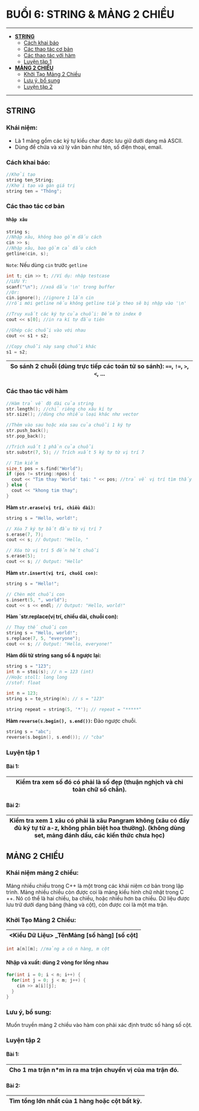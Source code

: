 # **BUỔI 6: STRING & MẢNG 2 CHIỀU**
---
  - [**STRING**](#string)
    - [Cách khai báo](#cách-khai-báo)
    - [Các thao tác cơ bản](#các-thao-tác-cơ-bản)
    - [Các thao tác với hàm](#các-thao-tác-với-hàm)
    - [Luyện tập 1](#luyện-tập-1)
  - [**MẢNG 2 CHIỀU**](#mảng-2-chiều)
    - [Khởi Tạo Mảng 2 Chiều](#khởi-tạo-mảng-2-chiều)
    - [Lưu ý, bổ sung](#lưu-ý-bổ-sung)
    - [Luyện tập 2](#luyện-tập-2)
---
## **STRING**
### **Khái niệm:** 
- Là 1 mảng gồm các ký tự kiểu char được lưu giữ dưới dạng mã ASCII. 
- Dùng để chứa và xử lý văn bản như tên, số điện thoại, email.
### Cách khai báo: 
```cpp
//Khởi tạo
string ten_String;
//Khởi tạo và gán giá trị
string ten = "Thông";
```
### Các thao tác cơ bản
#### **`Nhập xâu`**
```cpp
string s;
//Nhập xâu, không bao gồm dấu cách
cin >> s;
//Nhập xâu, bao gồm cả dấu cách
getline(cin, s);
```
`Note`: Nếu dùng `cin` trước `getline`
```cpp
int t; cin >> t; //Ví dụ: nhập testcase
//LƯU Ý:
scanf("\n"); //xoá dấu '\n' trong buffer
//Or:
cin.ignore(); //ignore 1 lần cin
//rồi mới getline nếu không getline tiếp theo sẽ bị nhập vào '\n'
```
```cpp
//Truy xuất các ký tự của chuỗi: Đếm từ index 0
cout << s[0]; //in ra kí tự đầu tiên

//Ghép các chuỗi vào với nhau
cout << s1 + s2;

//Copy chuỗi này sang chuỗi khác
s1 = s2;
```
|**So sánh 2 chuỗi** (dùng trực tiếp các toán tử so sánh): `==`, `!=`, `>`, `<`, ...|
|-|

### Các thao tác với hàm
```cpp
//Hàm trả về độ dài của string
str.length(); //chỉ riêng cho xâu kí tự
str.size(); //dùng cho nhiều loại khác như vector

//Thêm vào sau hoặc xóa sau của chuỗi 1 ký tự
str.push_back();
str.pop_back();

//Trích xuất 1 phần của chuỗi
str.substr(7, 5); // Trích xuất 5 ký tự từ vị trí 7

// Tìm kiếm
size_t pos = s.find("World");
if (pos != string::npos) {
  cout << "Tim thay 'World' tại: " << pos; //trả về vị trí tìm thấy đầu tiên
} else {
  cout << "khong tim thay";
}
```
**Hàm `str.erase(vị trí, chiều dài)`:** 
```cpp
string s = "Hello, world!";

// Xóa 7 ký tự bắt đầu từ vị trí 7
s.erase(7, 7);
cout << s; // Output: "Hello, "

// Xóa từ vị trí 5 đến hết chuỗi
s.erase(5);
cout << s; // Output: "Hello"
```

**Hàm `str.insert(vị trí, chuỗi con)`:** 
```cpp
string s = "Hello!";

// Chèn một chuỗi con
s.insert(5, ", world");
cout << s << endl; // Output: "Hello, world!"
```

**Hàm `str.replace(vị trí, chiều dài, chuỗi con):** 
```cpp
// Thay thế chuỗi con
string s = "Hello, world!";
s.replace(7, 5, "everyone");
cout << s; // Output: "Hello, everyone!"
```
**Hàm đổi từ string sang số & ngược lại:** 
```cpp
string s = "123";
int n = stoi(s); // n = 123 (int)
//Hoặc stoll: long long
//stof: float
```
```cpp
int n = 123;
string s = to_string(n); // s = "123"

string repeat = string(5, '*'); // repeat = "*****"
```
**Hàm `reverse(s.begin(), s.end())`:** Đảo ngược chuỗi.

```cpp
string s = "abc";
reverse(s.begin(), s.end()); // "cba"
```
### **Luyện tập 1**
#### Bài 1: 
|Kiểm tra xem số đó có phải là số đẹp (thuận nghịch và chỉ toàn chữ số chẵn).|
|-|
#### Bài 2: 
|Kiểm tra xem 1 xâu có phải là xâu Pangram không (xâu có đầy đủ ký tự từ a-z, không phân biệt hoa thường). (không dùng set, mảng đánh dấu, các kiến thức chưa học)|
|-| 

## **MẢNG 2 CHIỀU**
### **Khái niệm mảng 2 chiều:** 
Mảng nhiều chiều trong C++ là một trong các khái niệm cơ bản trong lập trình. Mảng nhiều chiều còn được coi là mảng kiểu hình chữ nhật trong C ++. Nó có thể là hai chiều, ba chiều, hoặc nhiều hơn ba chiều. Dữ liệu được lưu trữ dưới dạng bảng (hàng và cột), còn được coi là một ma trận.

### **Khởi Tạo Mảng 2 Chiều:** 

|**<Kiểu Dữ Liệu> \_TênMảng [số hàng] [số cột]**|
| - |

```cpp
int a[n][m]; //mảng a có n hàng, m cột
```
#### Nhập và xuất: dùng 2 vòng for lồng nhau
```cpp
for(int i = 0; i < n; i++) {
  for(int j = 0; j < m; j++) {
    cin >> a[i][j];
  }
}
```
### **Lưu ý, bổ sung:**
Muốn truyền mảng 2 chiều vào hàm con phải xác định trước số hàng số cột.
### **Luyện tập 2**
#### Bài 1: 
|Cho 1 ma trận n*m in ra ma trận chuyển vị của ma trận đó.|
|-|
#### Bài 2: 
|Tìm tổng lớn nhất của 1 hàng hoặc cột bất kỳ.|
|-|




